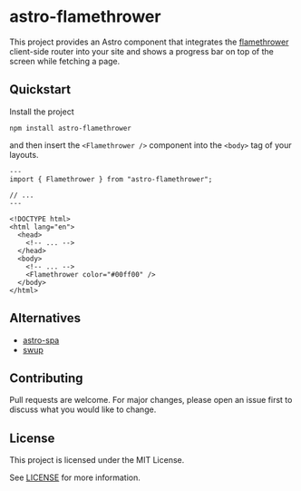 # astro-flamethrower

This project provides an Astro component that integrates the [flamethrower](https://github.com/fireship-io/flamethrower)
client-side router into your site and shows a progress bar on top of the screen while fetching a page.

## Quickstart

Install the project

```
npm install astro-flamethrower
```

and then insert the `<Flamethrower />` component into the `<body>` tag of your layouts.

```astro
---
import { Flamethrower } from "astro-flamethrower";

// ...
---

<!DOCTYPE html>
<html lang="en">
  <head>
    <!-- ... -->
  </head>
  <body>
    <!-- ... -->
    <Flamethrower color="#00ff00" />
  </body>
</html>
```

## Alternatives

- [astro-spa](https://github.com/RafidMuhymin/astro-spa)
- [swup](https://github.com/swup/swup)

## Contributing

Pull requests are welcome. For major changes, please open an issue first to discuss what you would like to change.

## License

This project is licensed under the MIT License.

See [LICENSE](LICENSE) for more information.
